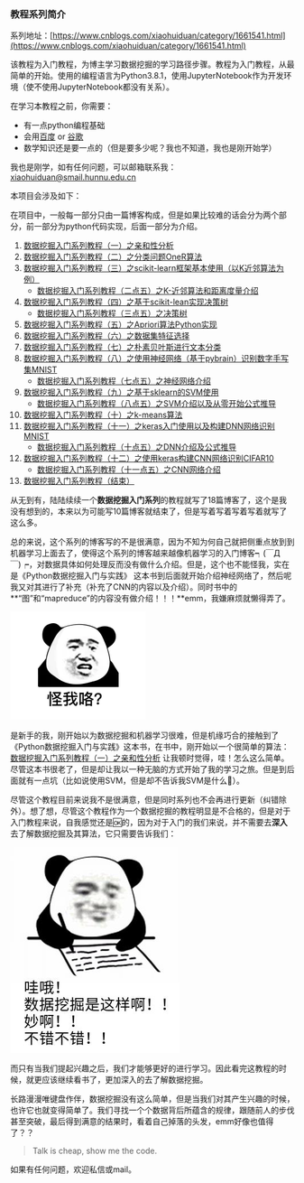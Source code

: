 ### 教程系列简介

系列地址：[https://www.cnblogs.com/xiaohuiduan/category/1661541.html](https://www.cnblogs.com/xiaohuiduan/category/1661541.html)

该教程为入门教程，为博主学习数据挖掘的学习路径步骤。教程为入门教程，从最简单的开始。使用的编程语言为Python3.8.1，使用JupyterNotebook作为开发环境（使不使用JupyterNotebook都没有关系）。

在学习本教程之前，你需要：

- 有一点python编程基础
- 会用[百度](https://baidu.com) or [谷歌](https://google.com)
- 数学知识还是要一点的（但是要多少呢？我也不知道，我也是刚开始学）

我也是刚学，如有任何问题，可以邮箱联系我：xiaohuiduan@smail.hunnu.edu.cn

本项目会涉及如下：

在项目中，一般每一部分只由一篇博客构成，但是如果比较难的话会分为两个部分，前一部分为python代码实现，后面一部分为介绍。

1. [数据挖掘入门系列教程（一）之亲和性分析](https://www.cnblogs.com/xiaohuiduan/p/12419410.html) 
2. [数据挖掘入门系列教程（二）之分类问题OneR算法](https://www.cnblogs.com/xiaohuiduan/p/12446058.html) 
3. [数据挖掘入门系列教程（三）之scikit-learn框架基本使用（以K近邻算法为例）](https://www.cnblogs.com/xiaohuiduan/p/12463757.html) 
   - [数据挖掘入门系列教程（二点五）之K-近邻算法和距离度量介绍](https://www.cnblogs.com/xiaohuiduan/p/12452114.html) 
4. [数据挖掘入门系列教程（四）之基于scikit-lean实现决策树](https://www.cnblogs.com/xiaohuiduan/p/12495539.html) 
   - [数据挖掘入门系列教程（三点五）之决策树](https://www.cnblogs.com/xiaohuiduan/p/12490064.html) 
5. [数据挖掘入门系列教程（五）之Apriori算法Python实现](https://www.cnblogs.com/xiaohuiduan/p/12526837.html) 
6. [数据挖掘入门系列教程（六）之数据集特征选择](https://www.cnblogs.com/xiaohuiduan/p/12562974.html) 
7. [数据挖掘入门系列教程（七）之朴素贝叶斯进行文本分类](https://www.cnblogs.com/xiaohuiduan/p/12593256.html) 
8. [数据挖掘入门系列教程（八）之使用神经网络（基于pybrain）识别数字手写集MNIST](https://www.cnblogs.com/xiaohuiduan/p/12635624.html) 
   - [数据挖掘入门系列教程（七点五）之神经网络介绍](https://www.cnblogs.com/xiaohuiduan/p/12623925.html) 
9. [数据挖掘入门系列教程（九）之基于sklearn的SVM使用](https://www.cnblogs.com/xiaohuiduan/p/12745948.html) 
   - [数据挖掘入门系列教程（八点五）之SVM介绍以及从零开始公式推导](https://www.cnblogs.com/xiaohuiduan/p/12688812.html) 
10. [数据挖掘入门系列教程（十）之k-means算法](https://www.cnblogs.com/xiaohuiduan/p/12758121.html) 
11. [数据挖掘入门系列教程（十一）之keras入门使用以及构建DNN网络识别MNIST](https://www.cnblogs.com/xiaohuiduan/p/12806241.html) 
    - [数据挖掘入门系列教程（十点五）之DNN介绍及公式推导](https://www.cnblogs.com/xiaohuiduan/p/12790996.html) 
12. [数据挖掘入门系列教程（十二）之使用keras构建CNN网络识别CIFAR10](https://www.cnblogs.com/xiaohuiduan/p/12813368.html) 
    - [数据挖掘入门系列教程（十一点五）之CNN网络介绍](https://www.cnblogs.com/xiaohuiduan/p/12812288.html) 
13.  [数据挖掘入门系列教程（结束）](https://www.cnblogs.com/xiaohuiduan/p/12877094.html)

从无到有，陆陆续续一个**数据挖掘入门系列**的教程就写了18篇博客了，这个是我没有想到的，本来以为可能写10篇博客就结束了，但是写着写着写着写着就写了这么多。

总的来说，这个系列的博客写的不是很满意，因为不知为何自己就把侧重点放到到机器学习上面去了，使得这个系列的博客越来越像机器学习的入门博客┑(￣Д ￣)┍，对数据具体如何处理反而没有做什么介绍。但是，这个也不能怪我，实在是《Python数据挖掘入门与实践》 这本书到后面就开始介绍神经网络了，然后呢我又对其进行了补充（补充了CNN的内容以及介绍）。同时书中的**“图”和“mapreduce”的内容没有做介绍！！！**emm，我嫌麻烦就懒得弄了。

![](imgs/19e5466a55ac7ac5879c30e2aba5df15.gif)

是新手的我，刚开始以为数据挖掘和机器学习很难，但是机缘巧合的接触到了《Python数据挖掘入门与实践》这本书，在书中，刚开始以一个很简单的算法：[数据挖掘入门系列教程（一）之亲和性分析](https://www.cnblogs.com/xiaohuiduan/p/12419410.html) 让我顿时觉得，哇！怎么这么简单。尽管这本书很老了，但是却让我以一种无脑的方式开始了我的学习之旅。但是到后面就有一点坑（比如说使用SVM，但是却不告诉我SVM是什么🤮）。

尽管这个教程目前来说我不是很满意，但是同时系列也不会再进行更新（纠错除外）。想了想，尽管这个教程作为一个数据挖掘的教程明显是不合格的，但是对于入门教程来说，自我感觉还是🆗的，因为对于入门的我们来说，并不需要去**深入**去了解数据挖掘及其算法，它只需要告诉我们：

![](imgs/2683cb73a8c3a85e15d9eb20322081b2.jpg)

而只有当我们提起兴趣之后，我们才能够更好的进行学习。因此看完这教程的时候，就更应该继续看书了，更加深入的去了解数据挖掘。

长路漫漫唯键盘作伴，数据挖掘没有这么简单，但是当我们对其产生兴趣的时候，也许它也就变得简单了。我们寻找一个个数据背后所蕴含的规律，跟随前人的步伐甚至突破，最后得到满意的结果时，看着自己掉落的头发，emm好像也值得了？？

> Talk is cheap, show me the code. 

如果有任何问题，欢迎私信或mail。


